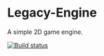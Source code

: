 # Legacy-Engine
A simple 2D game engine.

[![Build status](https://ci.appveyor.com/api/projects/status/j75t3wyulleay7qm?svg=true)](https://ci.appveyor.com/project/coinreturn1/square-legacy-2-0)